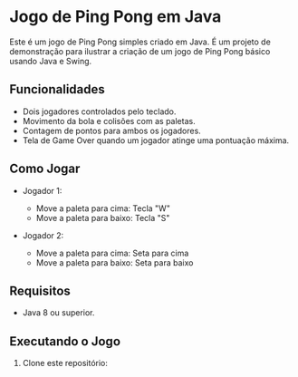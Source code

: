 # Jogo de Ping Pong em Java



Este é um jogo de Ping Pong simples criado em Java. É um projeto de demonstração para ilustrar a criação de um jogo de Ping Pong básico usando Java e Swing.

## Funcionalidades

- Dois jogadores controlados pelo teclado.
- Movimento da bola e colisões com as paletas.
- Contagem de pontos para ambos os jogadores.
- Tela de Game Over quando um jogador atinge uma pontuação máxima.

## Como Jogar

- Jogador 1:
  - Move a paleta para cima: Tecla "W"
  - Move a paleta para baixo: Tecla "S"

- Jogador 2:
  - Move a paleta para cima: Seta para cima
  - Move a paleta para baixo: Seta para baixo

## Requisitos

- Java 8 ou superior.

## Executando o Jogo

1. Clone este repositório:

